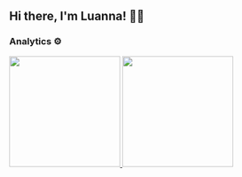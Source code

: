 ## Hi there, I'm Luanna! 👩‍💻

### Analytics ⚙️
  
<p align="left">
<a href="https://github.com/luanna-n">
  <img height="200em" src="https://github-readme-stats.vercel.app/api/?username=luanna-n&count_private=true&show_icons=true"/>
  <img height="200em" src="https://github-readme-stats.vercel.app/api/top-langs/?username=luanna-n&layout=compact&langs_count=8"/>
</a>
</p>


<!--
**luanna-n/luanna-n** is a ✨ _special_ ✨ repository because its `README.md` (this file) appears on your GitHub profile.

Here are some ideas to get you started:

- 🔭 I’m currently working on ...
- 🌱 I’m currently learning ...
- 👯 I’m looking to collaborate on ...
- 🤔 I’m looking for help with ...
- 💬 Ask me about ...
- 📫 How to reach me: ...
- 😄 Pronouns: ...
- ⚡ Fun fact: ...
-->
